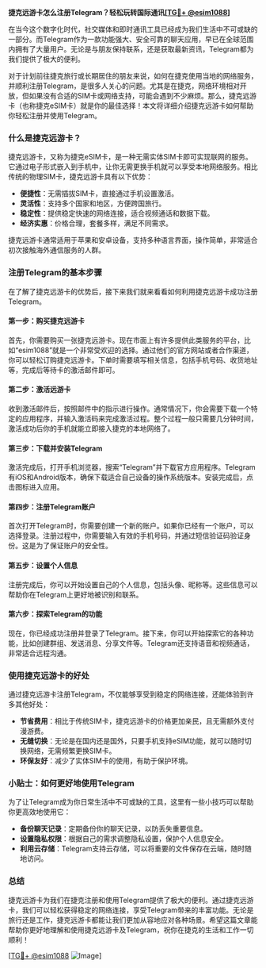 **捷克远游卡怎么注册Telegram？轻松玩转国际通讯[[TG💪+ @esim1088](https://t.me/s/esim1088)]**

在当今这个数字化时代，社交媒体和即时通讯工具已经成为我们生活中不可或缺的一部分。而Telegram作为一款功能强大、安全可靠的聊天应用，早已在全球范围内拥有了大量用户。无论是与朋友保持联系，还是获取最新资讯，Telegram都为我们提供了极大的便利。

对于计划前往捷克旅行或长期居住的朋友来说，如何在捷克使用当地的网络服务，并顺利注册Telegram，是很多人关心的问题。尤其是在捷克，网络环境相对开放，但如果没有合适的SIM卡或网络支持，可能会遇到不少麻烦。那么，捷克远游卡（也称捷克eSIM卡）就是你的最佳选择！本文将详细介绍捷克远游卡如何帮助你轻松注册并使用Telegram。

### 什么是捷克远游卡？

捷克远游卡，又称为捷克eSIM卡，是一种无需实体SIM卡即可实现联网的服务。它通过电子形式嵌入到手机中，让你无需更换手机就可以享受本地网络服务。相比传统的物理SIM卡，捷克远游卡具有以下优势：

- **便捷性**：无需插拔SIM卡，直接通过手机设置激活。
- **灵活性**：支持多个国家和地区，方便跨国旅行。
- **稳定性**：提供稳定快速的网络连接，适合视频通话和数据下载。
- **经济实惠**：价格合理，套餐多样，满足不同需求。

捷克远游卡通常适用于苹果和安卓设备，支持多种语言界面，操作简单，非常适合初次接触海外通信服务的人群。

### 注册Telegram的基本步骤

在了解了捷克远游卡的优势后，接下来我们就来看看如何利用捷克远游卡成功注册Telegram。

#### 第一步：购买捷克远游卡

首先，你需要购买一张捷克远游卡。现在市面上有许多提供此类服务的平台，比如“esim1088”就是一个非常受欢迎的选择。通过他们的官方网站或者合作渠道，你可以轻松订购捷克远游卡。下单时需要填写相关信息，包括手机号码、收货地址等，完成后等待卡的激活邮件即可。

#### 第二步：激活远游卡

收到激活邮件后，按照邮件中的指示进行操作。通常情况下，你会需要下载一个特定的应用程序，并输入激活码来完成激活过程。整个过程一般只需要几分钟时间，激活成功后你的手机就能立即接入捷克的本地网络了。

#### 第三步：下载并安装Telegram

激活完成后，打开手机浏览器，搜索“Telegram”并下载官方应用程序。Telegram有iOS和Android版本，确保下载适合自己设备的操作系统版本。安装完成后，点击图标进入应用。

#### 第四步：注册Telegram账户

首次打开Telegram时，你需要创建一个新的账户。如果你已经有一个账户，可以选择登录。注册过程中，你需要输入有效的手机号码，并通过短信验证码验证身份。这是为了保证账户的安全性。

#### 第五步：设置个人信息

注册完成后，你可以开始设置自己的个人信息，包括头像、昵称等。这些信息可以帮助你在Telegram上更好地被识别和联系。

#### 第六步：探索Telegram的功能

现在，你已经成功注册并登录了Telegram。接下来，你可以开始探索它的各种功能，比如创建群组、发送消息、分享文件等。Telegram还支持语音和视频通话，非常适合远程沟通。

### 使用捷克远游卡的好处

通过捷克远游卡注册Telegram，不仅能够享受到稳定的网络连接，还能体验到许多其他好处：

- **节省费用**：相比于传统SIM卡，捷克远游卡的价格更加亲民，且无需额外支付漫游费。
- **无缝切换**：无论是在国内还是国外，只要手机支持eSIM功能，就可以随时切换网络，无需频繁更换SIM卡。
- **环保友好**：减少了实体SIM卡的使用，有助于保护环境。

### 小贴士：如何更好地使用Telegram

为了让Telegram成为你日常生活中不可或缺的工具，这里有一些小技巧可以帮助你更高效地使用它：

- **备份聊天记录**：定期备份你的聊天记录，以防丢失重要信息。
- **设置隐私权限**：根据自己的需求调整隐私设置，保护个人信息安全。
- **利用云存储**：Telegram支持云存储，可以将重要的文件保存在云端，随时随地访问。

### 总结

捷克远游卡为我们在捷克注册和使用Telegram提供了极大的便利。通过捷克远游卡，我们可以轻松获得稳定的网络连接，享受Telegram带来的丰富功能。无论是旅行还是工作，捷克远游卡都能让我们更加从容地应对各种场景。希望这篇文章能帮助你更好地理解和使用捷克远游卡及Telegram，祝你在捷克的生活和工作一切顺利！

[[TG💪+ @esim1088](https://t.me/s/esim1088) ![Image](https://i.postimg.cc/4NQfJmqS/Snipaste-2025-05-13-00-14-12.png)]